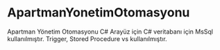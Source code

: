 # ApartmanYonetimOtomasyonu
Apartman Yönetim Otomasyonu C#
Arayüz için C# veritabanı için MsSql kullanılmıştır.
Trigger, Stored Procedure vs kullanılmıştır.
